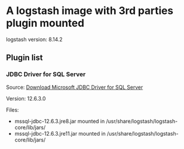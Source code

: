 # A logstash image with 3rd parties plugin mounted

logstash version: 8.14.2

## Plugin list

### JDBC Driver for SQL Server
Source: [Download Microsoft JDBC Driver for SQL Server
](https://learn.microsoft.com/en-us/sql/connect/jdbc/download-microsoft-jdbc-driver-for-sql-server)

Version: 12.6.3.0

Files:
- mssql-jdbc-12.6.3.jre8.jar mounted in /usr/share/logstash/logstash-core/lib/jars/
- mssql-jdbc-12.6.3.jre11.jar mounted in /usr/share/logstash/logstash-core/lib/jars/